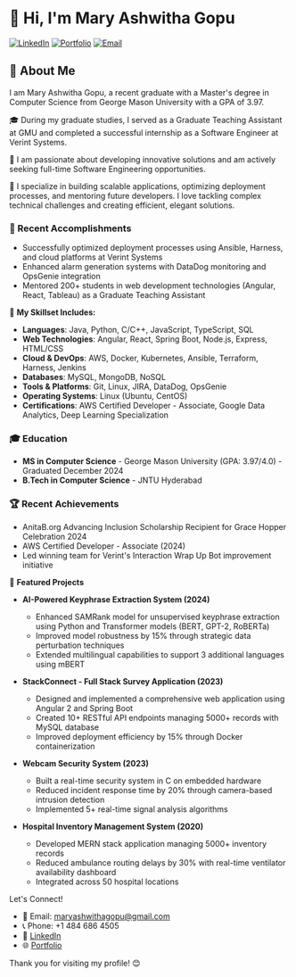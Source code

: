 # 👋 Hi, I'm Mary Ashwitha Gopu

[![LinkedIn](https://img.shields.io/badge/LinkedIn-0077B5?style=for-the-badge&logo=linkedin&logoColor=white)](https://www.linkedin.com/in/mary-ashwitha-gopu)
[![Portfolio](https://img.shields.io/badge/Portfolio-4285F4?style=for-the-badge&logo=google-chrome&logoColor=white)](https://portfolio-v2-black-five.vercel.app/)
[![Email](https://img.shields.io/badge/Email-D14836?style=for-the-badge&logo=gmail&logoColor=white)](mailto:maryashwithagopu@gmail.com)

## 🚀 About Me
I am Mary Ashwitha Gopu, a recent graduate with a Master's degree in Computer Science from George Mason University with a GPA of 3.97. 

🎓 During my graduate studies, I served as a Graduate Teaching Assistant at GMU and completed a successful internship as a Software Engineer at Verint Systems. 

💼 I am passionate about developing innovative solutions and am actively seeking full-time Software Engineering opportunities. 

🚀 I specialize in building scalable applications, optimizing deployment processes, and mentoring future developers. I love tackling complex technical challenges and creating efficient, elegant solutions.


### 🔭 Recent Accomplishments
- Successfully optimized deployment processes using Ansible, Harness, and cloud platforms at Verint Systems
- Enhanced alarm generation systems with DataDog monitoring and OpsGenie integration
- Mentored 200+ students in web development technologies (Angular, React, Tableau) as a Graduate Teaching Assistant

🌟 **My Skillset Includes:**
* **Languages**: Java, Python, C/C++, JavaScript, TypeScript, SQL
* **Web Technologies**: Angular, React, Spring Boot, Node.js, Express, HTML/CSS
* **Cloud & DevOps**: AWS, Docker, Kubernetes, Ansible, Terraform, Harness, Jenkins
* **Databases**: MySQL, MongoDB, NoSQL
* **Tools & Platforms**: Git, Linux, JIRA, DataDog, OpsGenie
* **Operating Systems**: Linux (Ubuntu, CentOS)
* **Certifications**: AWS Certified Developer - Associate, Google Data Analytics, Deep Learning Specialization

### 🎓 Education
- **MS in Computer Science** - George Mason University (GPA: 3.97/4.0) - Graduated December 2024
- **B.Tech in Computer Science** - JNTU Hyderabad

### 🏆 Recent Achievements
- AnitaB.org Advancing Inclusion Scholarship Recipient for Grace Hopper Celebration 2024
- AWS Certified Developer - Associate (2024)
- Led winning team for Verint's Interaction Wrap Up Bot improvement initiative

📌 **Featured Projects**
* **AI-Powered Keyphrase Extraction System (2024)**
   * Enhanced SAMRank model for unsupervised keyphrase extraction using Python and Transformer models (BERT, GPT-2, RoBERTa)
   * Improved model robustness by 15% through strategic data perturbation techniques
   * Extended multilingual capabilities to support 3 additional languages using mBERT

* **StackConnect - Full Stack Survey Application (2023)**
   * Designed and implemented a comprehensive web application using Angular 2 and Spring Boot
   * Created 10+ RESTful API endpoints managing 5000+ records with MySQL database
   * Improved deployment efficiency by 15% through Docker containerization

* **Webcam Security System (2023)**
   * Built a real-time security system in C on embedded hardware
   * Reduced incident response time by 20% through camera-based intrusion detection
   * Implemented 5+ real-time signal analysis algorithms

* **Hospital Inventory Management System (2020)**
   * Developed MERN stack application managing 5000+ inventory records
   * Reduced ambulance routing delays by 30% with real-time ventilator availability dashboard
   * Integrated across 50 hospital locations

Let's Connect!
* 📧 Email: maryashwithagopu@gmail.com
* 📞 Phone: +1 484 686 4505
* 🔗 [LinkedIn](https://www.linkedin.com/in/mary-ashwitha-gopu)
* 🌐 [Portfolio](https://portfolio-v2-black-five.vercel.app/)

Thank you for visiting my profile! 😊
